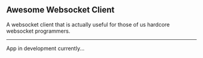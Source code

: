 Awesome Websocket Client
---

A websocket client that is actually useful for those of us hardcore websocket programmers.

** **

App in development currently...
